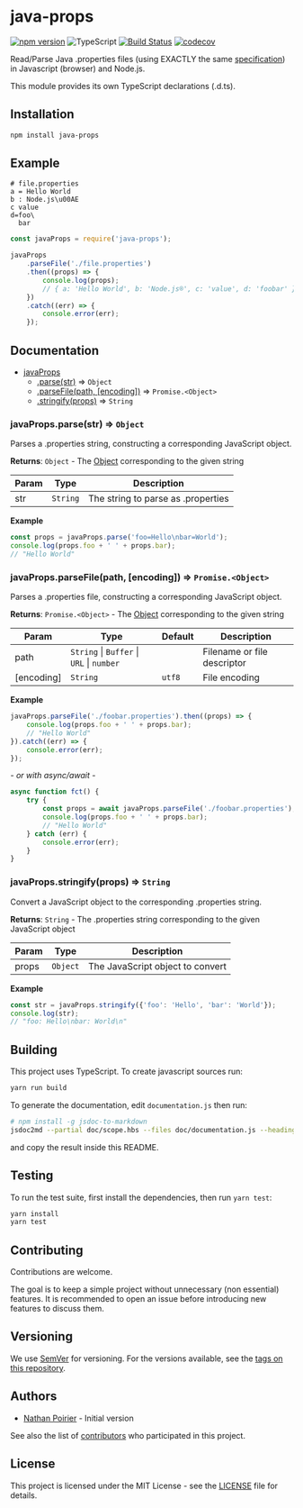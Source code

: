 # java-props

[![npm version](https://img.shields.io/npm/v/java-props.svg)](https://www.npmjs.com/package/java-props)
![TypeScript](https://img.shields.io/badge/%3C%2F%3E-TypeScript-%230074c1.svg)
[![Build Status](https://app.travis-ci.com/nathan818fr/node-java-props.svg?branch=master)](https://app.travis-ci.com/nathan818fr/node-java-props)
[![codecov](https://codecov.io/gh/nathan818fr/node-java-props/branch/master/graph/badge.svg)](https://codecov.io/gh/nathan818fr/node-java-props)

Read/Parse Java .properties files (using EXACTLY the same [specification](https://docs.oracle.com/javase/10/docs/api/java/util/Properties.html#load%28java.io.Reader%29)) in Javascript (browser) and Node.js.

This module provides its own TypeScript declarations (.d.ts).

## Installation

```bash
npm install java-props
```

## Example

```properties
# file.properties
a = Hello World
b : Node.js\u00AE
c value
d=foo\
  bar
```

```javascript
const javaProps = require('java-props');

javaProps
    .parseFile('./file.properties')
    .then((props) => {
        console.log(props);
        // { a: 'Hello World', b: 'Node.js®', c: 'value', d: 'foobar' }
    })
    .catch((err) => {
        console.error(err);
    });
```

## Documentation

<!-- jsdoc2md start -->

* [javaProps](#javaProps)
    * [.parse(str)](#javaProps.parse) ⇒ <code>Object</code>
    * [.parseFile(path, [encoding])](#javaProps.parseFile) ⇒ <code>Promise.&lt;Object&gt;</code>
    * [.stringify(props)](#javaProps.stringify) ⇒ <code>String</code>

<a name="javaProps.parse"></a>

### javaProps.parse(str) ⇒ <code>Object</code>
Parses a .properties string, constructing a corresponding JavaScript object.

**Returns**: <code>Object</code> - The [Object](Object) corresponding to the given string  

| Param | Type | Description |
| --- | --- | --- |
| str | <code>String</code> | The string to parse as .properties |

**Example**  
```js
const props = javaProps.parse('foo=Hello\nbar=World');
console.log(props.foo + ' ' + props.bar);
// "Hello World"
```
<a name="javaProps.parseFile"></a>

### javaProps.parseFile(path, [encoding]) ⇒ <code>Promise.&lt;Object&gt;</code>
Parses a .properties file, constructing a corresponding JavaScript object.

**Returns**: <code>Promise.&lt;Object&gt;</code> - The [Object](Object) corresponding to the given string  

| Param | Type | Default | Description |
| --- | --- | --- | --- |
| path | <code>String</code> \| <code>Buffer</code> \| <code>URL</code> \| <code>number</code> |  | Filename or file descriptor |
| [encoding] | <code>String</code> | <code>utf8</code> | File encoding |

**Example**  
```js
javaProps.parseFile('./foobar.properties').then((props) => {
    console.log(props.foo + ' ' + props.bar);
    // "Hello World"
}).catch((err) => {
    console.error(err);
});
```
*- or with async/await -*
```js
async function fct() {
    try {
        const props = await javaProps.parseFile('./foobar.properties');
        console.log(props.foo + ' ' + props.bar);
        // "Hello World"
    } catch (err) {
        console.error(err);
    }
}
```
<a name="javaProps.stringify"></a>

### javaProps.stringify(props) ⇒ <code>String</code>
Convert a JavaScript object to the corresponding .properties string.

**Returns**: <code>String</code> - The .properties string corresponding to the given JavaScript object  

| Param | Type | Description |
| --- | --- | --- |
| props | <code>Object</code> | The JavaScript object to convert |

**Example**  
```js
const str = javaProps.stringify({'foo': 'Hello', 'bar': 'World'});
console.log(str);
// "foo: Hello\nbar: World\n"
```

<!-- jsdoc2md end -->

## Building

This project uses TypeScript. To create javascript sources run:

```sh
yarn run build
```

To generate the documentation, edit `documentation.js` then run:

```sh
# npm install -g jsdoc-to-markdown
jsdoc2md --partial doc/scope.hbs --files doc/documentation.js --heading-depth 3 | xclip -selection c
```

and copy the result inside this README.

## Testing

To run the test suite, first install the dependencies, then run `yarn test`:

```bash
yarn install
yarn test
```

## Contributing

Contributions are welcome.

The goal is to keep a simple project without unnecessary (non essential) features.
It is recommended to open an issue before introducing new features to discuss them.

## Versioning

We use [SemVer](http://semver.org/) for versioning.
For the versions available, see the [tags on this repository](https://github.com/nathan818fr/node-java-props/tags).

## Authors

-   [Nathan Poirier](https://github.com/nathan818fr) - Initial version

See also the list of [contributors](https://github.com/nathan818fr/node-java-props/contributors) who participated in this project.

## License

This project is licensed under the MIT License - see the [LICENSE](./LICENSE) file for details.
